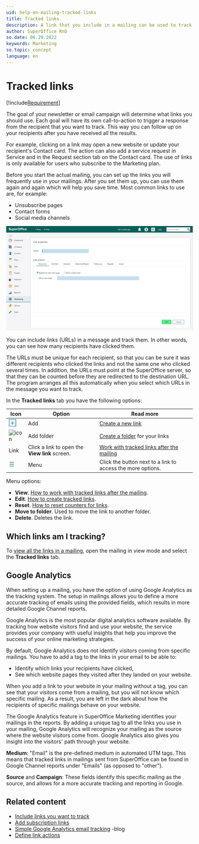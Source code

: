 ```yaml
---
uid: help-en-mailing-tracked-links
title: Tracked links
description: A link that you include in a mailing can be used to track responses from your customers and prospects. When your mailing's recipients click on the link an action is being triggered. 
author: SuperOffice RnD
so.date: 06.29.2022
keywords: Marketing
so.topic: concept
language: en
---
```


# Tracked links

[!include[Requirement](includes/req-marketing.md)]

The goal of your newsletter or email campaign will determine what links you should use. Each goal will have its own call-to-action to trigger a response from the recipient that you want to track. This way you can follow up on your recipients after you have received all the results.

For example, clicking on a link may open a new website or update your recipient's Contact card. The action can also add a service request in Service and in the Request section tab on the Contact card. The use of links is only available for users who subscribe to the Marketing plan.

Before you start the actual mailing, you can set up the links you will frequently use in your mailings. After you set them up, you can use them again and again which will help you save time. Most common links to use are, for example:

* Unsubscribe pages
* Contact forms
* Social media channels

![In the Link properties screen you can add links you want to track -screenshot][img4]

You can include links (URLs) in a message and track them. In other words, you can see how many recipients have clicked them.

The URLs must be unique for each recipient, so that you can be sure it was different recipients who clicked the links and not the same one who clicked several times. In addition, the URLs must point at the SuperOffice server, so that they can be counted before they are redirected to the destination URL. The program arranges all this automatically when you select which URLs in the message you want to track.

In the **Tracked links** tab you have the following options:

| Icon | Option | Read more |
|---|---|---|
| ![icon][img2] | Add | [Create a new link][1] |
| ![icon][img3] | Add folder | [Create a folder][5] for your links |
| Link | Click a link to open the **View link** screen. | [Work with tracked links after the mailing][2] |
| ![icon][img1] | Menu | Click the button next to a link to access the more options. |

Menu options:

* **View**. [How to work with tracked links after the mailing][2].
* **Edit**. [How to create tracked links][1].
* **Reset**. [How to reset counters for links][2].
* **Move to folder**. Used to move the link to another folder.
* **Delete**. Deletes the link.

## Which links am I tracking?

To [view all the links in a mailing][4], open the mailing in view mode and select the **Tracked links** tab.

## <a id="google" />Google Analytics

When setting up a mailing, you have the option of using Google Analytics as the tracking system. The setup in mailings allows you to define a more accurate tracking of emails using the provided fields, which results in more detailed Google Channel reports.

Google Analytics is the most popular digital analytics software available. By tracking how website visitors find and use your website, the service provides your company with useful insights that help you improve the success of your online marketing strategies.

By default, Google Analytics does not identify visitors coming from specific mailings. You have to add a tag to the links in your email to be able to:

* Identify which links your recipients have clicked,
* See which website pages they visited after they landed on your website.

When you add a link to your website in your mailing without a tag, you can see that your visitors come from a mailing, but you will not know which specific mailing. As a result, you are left in the dark about how the recipients of specific mailings behave on your website.

The Google Analytics feature in SuperOffice Marketing identifies your mailings in the reports. By adding a unique tag to all the links you use in your mailing, Google Analytics will recognize your mailing as the source where the website visitors come from. Google Analytics also gives you insight into the visitors' path through your website.

**Medium**: "Email" is the pre-defined medium in automated UTM tags. This means that tracked links in mailings sent from SuperOffice can be found in Google Channel reports under "Emails" (as opposed to "other").

**Source** and **Campaign**: These fields identify this specific mailing as the source, and allows for a more accurate tracking and reporting in Google.

## Related content

* [Include links you want to track][3]
* [Add subscription links][4]
* [Simple Google Analytics email tracking][6] -blog
* [Define link actions][7]

<!-- Referenced links -->
[1]: create-links.md
[2]: explore-clicks.md
[3]: add-tracked-link-to-msg.md
[4]: ../../mailing/learn/create/add-unsubscribe-link.md
[5]: ../../learn/create-folder.md
[6]: https://community.superoffice.com/en/technical/blogs/archive/simple-google-analytics-email-tracking/
[7]: define-link-actions.md

<!-- Referenced images -->
[img1]: ../../../../media/icons/btn-menu.png
[img2]: ../../../../media/icons/btn-add.png
[img3]: ../../../../../common/icons/folder.png
[img4]: media/link-properties.png
